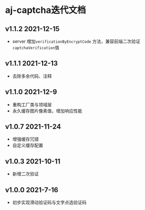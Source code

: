 # aj-captcha迭代文档
## v1.1.2 2021-12-15
* server 增加`verificationByEncryptCode` 方法，兼容前端二次验证`captchaVerification`值

## v1.1.1 2021-12-13
* 去除多余代码、注释

## v1.1.0 2021-12-9
* 重构工厂类与领域层
* 永久缓存图片像素值，增加响应性能

## v1.0.7 2021-11-24
* 增强缓存冗错
* 自定义缓存配置

## v1.0.3 2021-10-11
* 新增二次验证


## v1.0.0  2021-7-16
* 初步实现滑动验证码与文字点选验证码





